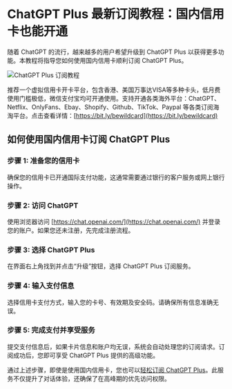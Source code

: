 # ChatGPT Plus 最新订阅教程：国内信用卡也能开通

随着 ChatGPT 的流行，越来越多的用户希望升级到 ChatGPT Plus 以获得更多功能。本教程将指导您如何使用国内信用卡顺利订阅 ChatGPT Plus。

![ChatGPT Plus 订阅教程](https://github.com/user-attachments/assets/8c618e1b-a9f2-4fe0-907c-3e310e6bd39d)


推荐一个虚拟信用卡开卡平台，包含香港、美国万事达VISA等多种卡头，低月费使用门槛极低，微信支付宝均可开通使用。支持开通各类海外平台：ChatGPT、Netflix、OnlyFans、Ebay、Shopify、Github、TikTok、Paypal 等各类订阅海淘平台。点击查看详情：[https://bit.ly/bewildcard](https://bit.ly/bewildcard)

## 如何使用国内信用卡订阅 ChatGPT Plus

### 步骤 1: 准备您的信用卡

确保您的信用卡已开通国际支付功能，这通常需要通过银行的客户服务或网上银行操作。

### 步骤 2: 访问 ChatGPT

使用浏览器访问 [https://chat.openai.com/](https://chat.openai.com/) 并登录您的账户。如果您还未注册，先完成注册流程。

### 步骤 3: 选择 ChatGPT Plus

在界面右上角找到并点击“升级”按钮，选择 ChatGPT Plus 订阅服务。

### 步骤 4: 输入支付信息

选择信用卡支付方式，输入您的卡号、有效期及安全码。请确保所有信息准确无误。

### 步骤 5: 完成支付并享受服务

提交支付信息后，如果卡片信息和账户均无误，系统会自动处理您的订阅请求。订阅成功后，您即可享受 ChatGPT Plus 提供的高级功能。

通过上述步骤，即使是使用国内信用卡，您也可以[轻松订阅 ChatGPT Plus](https://bit.ly/bewildcard)。此服务不仅提升了对话体验，还确保了在高峰期的优先访问权限。
